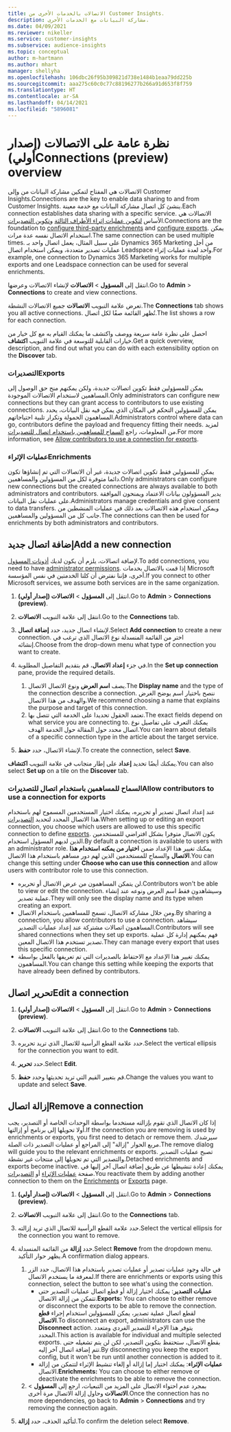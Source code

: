 ```yaml
---
title: الاتصالات بالخدمات الأخرى من Customer Insights.
description: مشاركة البيانات مع الخدمات الأخرى.
ms.date: 04/09/2021
ms.reviewer: nikeller
ms.service: customer-insights
ms.subservice: audience-insights
ms.topic: conceptual
author: m-hartmann
ms.author: mhart
manager: shellyha
ms.openlocfilehash: 106dbc26f95b309821d738e1484b1eaa79dd225b
ms.sourcegitcommit: aaa275c60c0c77c88196277b266a91d653f8f759
ms.translationtype: HT
ms.contentlocale: ar-SA
ms.lasthandoff: 04/14/2021
ms.locfileid: "5896081"
---
```

# <a name="connections-preview-overview"></a><span data-ttu-id="0c2ae-103">نظرة عامة على الاتصالات (إصدار أولي)</span><span class="sxs-lookup"><span data-stu-id="0c2ae-103">Connections (preview) overview</span></span>

<span data-ttu-id="0c2ae-104">الاتصالات هي المفتاح لتمكين مشاركة البيانات من وإلى Customer Insights.</span><span class="sxs-lookup"><span data-stu-id="0c2ae-104">Connections are the key to enable data sharing to and from Customer Insights.</span></span> <span data-ttu-id="0c2ae-105">ينشئ كل اتصال مشاركة البيانات مع خدمة معينة.</span><span class="sxs-lookup"><span data-stu-id="0c2ae-105">Each connection establishes data sharing with a specific service.</span></span> <span data-ttu-id="0c2ae-106">الاتصالات هي الأساس [لتكوين عمليات إثراء الأطراف الثالثة](enrichment-hub.md) و[تكوين التصديرات](export-destinations.md).</span><span class="sxs-lookup"><span data-stu-id="0c2ae-106">Connections are the foundation to [configure third-party enrichments](enrichment-hub.md) and [configure exports](export-destinations.md).</span></span> <span data-ttu-id="0c2ae-107">يمكن استخدام الاتصال نفسه عدة مرات.</span><span class="sxs-lookup"><span data-stu-id="0c2ae-107">The same connection can be used multiple times.</span></span> <span data-ttu-id="0c2ae-108">على سبيل المثال، يعمل اتصال واحد بـ Dynamics 365 Marketing من أجل عمليات تصدير متعددة، ويمكن استخدام اتصال Leadspace واحد لعدة عمليات إثراء.</span><span class="sxs-lookup"><span data-stu-id="0c2ae-108">For example, one connection to Dynamics 365 Marketing works for multiple exports and one Leadspace connection can be used for several enrichments.</span></span>

<span data-ttu-id="0c2ae-109">انتقل إلى **المسؤول** > **الاتصالات** لإنشاء الاتصالات وعرضها.</span><span class="sxs-lookup"><span data-stu-id="0c2ae-109">Go to **Admin** > **Connections** to create and view connections.</span></span>

<span data-ttu-id="0c2ae-110">تعرض علامة التبويب **الاتصالات** جميع الاتصالات النشطة.</span><span class="sxs-lookup"><span data-stu-id="0c2ae-110">The **Connections** tab shows you all active connections.</span></span> <span data-ttu-id="0c2ae-111">تُظهر القائمة صفًا لكل اتصال.</span><span class="sxs-lookup"><span data-stu-id="0c2ae-111">The list shows a row for each connection.</span></span> 

<span data-ttu-id="0c2ae-112">احصل على نظرة عامة سريعة ووصف واكتشف ما يمكنك القيام به مع كل خيار من خيارات القابلية للتوسعة في علامة التبويب **اكتشاف**.</span><span class="sxs-lookup"><span data-stu-id="0c2ae-112">Get a quick overview, description, and find out what you can do with each extensibility option on the **Discover** tab.</span></span>

### <a name="exports"></a><span data-ttu-id="0c2ae-113">التصديرات</span><span class="sxs-lookup"><span data-stu-id="0c2ae-113">Exports</span></span>

<span data-ttu-id="0c2ae-114">يمكن للمسؤولين فقط تكوين اتصالات جديدة، ولكن يمكنهم منح حق الوصول إلى المساهمين لاستخدام الاتصالات الموجودة.</span><span class="sxs-lookup"><span data-stu-id="0c2ae-114">Only administrators can configure new connections but they can grant access to contributors to use existing connections.</span></span> <span data-ttu-id="0c2ae-115">يمكن للمسؤولين التحكم في المكان الذي يمكن فيه نقل البيانات، يحدد المساهمون الحمولة وتكرار تلبية احتياجاتهم.</span><span class="sxs-lookup"><span data-stu-id="0c2ae-115">Administrators control where data can go, contributors define the payload and frequency fitting their needs.</span></span> <span data-ttu-id="0c2ae-116">لمزيد من المعلومات، راجع [السماح للمساهمين باستخدام اتصال للتصديرات](#allow-contributors-to-use-a-connection-for-exports).</span><span class="sxs-lookup"><span data-stu-id="0c2ae-116">For more information, see [Allow contributors to use a connection for exports](#allow-contributors-to-use-a-connection-for-exports).</span></span>

### <a name="enrichments"></a><span data-ttu-id="0c2ae-117">عمليات الإثراء</span><span class="sxs-lookup"><span data-stu-id="0c2ae-117">Enrichments</span></span>

<span data-ttu-id="0c2ae-118">يمكن للمسؤولين فقط تكوين اتصالات جديدة، غير أن الاتصالات التي تم إنشاؤها تكون دائما متوفرة لكل من المسؤولين والمساهمين.</span><span class="sxs-lookup"><span data-stu-id="0c2ae-118">Only administrators can configure new connections but the created connections are always available to both administrators and contributors.</span></span> <span data-ttu-id="0c2ae-119">يدير المسؤولون بيانات الاعتماد ويمنحون الموافقة على عمليات نقل البيانات.</span><span class="sxs-lookup"><span data-stu-id="0c2ae-119">Administrators manage credentials and give consent to data transfers.</span></span> <span data-ttu-id="0c2ae-120">ويمكن استخدام هذه الاتصالات بعد ذلك في عمليات المنشطين من جانب كل من المسؤولين والمساهمين.</span><span class="sxs-lookup"><span data-stu-id="0c2ae-120">The connections can then be used for enrichments by both administrators and contributors.</span></span>

## <a name="add-a-new-connection"></a><span data-ttu-id="0c2ae-121">إضافة اتصال جديد</span><span class="sxs-lookup"><span data-stu-id="0c2ae-121">Add a new connection</span></span>

<span data-ttu-id="0c2ae-122">لإضافة اتصالات، يلزم أن يكون لديك [أذونات المسؤول](permissions.md).</span><span class="sxs-lookup"><span data-stu-id="0c2ae-122">To add connections, you need to have [administrator permissions](permissions.md).</span></span> <span data-ttu-id="0c2ae-123">إذا قمت بالاتصال بخدمات Microsoft أخرى، فإننا نفترض أن كلتا الخدمتين في نفس المؤسسة.</span><span class="sxs-lookup"><span data-stu-id="0c2ae-123">If you connect to other Microsoft services, we assume both services are in the same organization.</span></span>

1. <span data-ttu-id="0c2ae-124">انتقل إلى **المسؤول** > **الاتصالات (إصدار أولي)**.</span><span class="sxs-lookup"><span data-stu-id="0c2ae-124">Go to **Admin** > **Connections (preview)**.</span></span>

1. <span data-ttu-id="0c2ae-125">انتقل إلى علامة التبويب **الاتصالات**.</span><span class="sxs-lookup"><span data-stu-id="0c2ae-125">Go to the **Connections** tab.</span></span>

1. <span data-ttu-id="0c2ae-126">لإنشاء اتصال جديد، حدد **إضافة اتصال**.</span><span class="sxs-lookup"><span data-stu-id="0c2ae-126">Select **Add connection** to create a new connection.</span></span> <span data-ttu-id="0c2ae-127">اختر من القائمة المنسدلة نوع الاتصال الذي ترغب في إنشائه.</span><span class="sxs-lookup"><span data-stu-id="0c2ae-127">Choose from the drop-down menu what type of connection you want to create.</span></span>

1. <span data-ttu-id="0c2ae-128">في جزء **إعداد الاتصال**، قم بتقديم التفاصيل المطلوبة.</span><span class="sxs-lookup"><span data-stu-id="0c2ae-128">In the **Set up connection** pane, provide the required details.</span></span> 
   1. <span data-ttu-id="0c2ae-129">يصف **اسم العرض** ونوع الاتصال الاتصال.</span><span class="sxs-lookup"><span data-stu-id="0c2ae-129">The **Display name** and the type of the connection describe a connection.</span></span> <span data-ttu-id="0c2ae-130">ننصح باختيار اسم يوضح الغرض والهدف من هذا الاتصال.</span><span class="sxs-lookup"><span data-stu-id="0c2ae-130">We recommend choosing a name that explains the purpose and target of this connection.</span></span>
   1. <span data-ttu-id="0c2ae-131">تعتمد الحقول تحديدا على الخدمة التي تتصل بها.</span><span class="sxs-lookup"><span data-stu-id="0c2ae-131">The exact fields depend on what service you are connecting to.</span></span> <span data-ttu-id="0c2ae-132">يمكنك التعرف على تفاصيل نوع اتصال محدد حول المقالة حول الخدمة الهدف.</span><span class="sxs-lookup"><span data-stu-id="0c2ae-132">You can learn about details of a specific connection type in the article about the target service.</span></span>

1. <span data-ttu-id="0c2ae-133">لإنشاء الاتصال، حدد **حفظ**.</span><span class="sxs-lookup"><span data-stu-id="0c2ae-133">To create the connection, select **Save**.</span></span>

<span data-ttu-id="0c2ae-134">يمكنك أيضًا تحديد **إعداد** على إطار متجانب في علامة التبويب **اكتشاف**.</span><span class="sxs-lookup"><span data-stu-id="0c2ae-134">You can also select **Set up** on a tile on the **Discover** tab.</span></span>

### <a name="allow-contributors-to-use-a-connection-for-exports"></a><span data-ttu-id="0c2ae-135">السماح للمساهمين باستخدام اتصال للتصديرات</span><span class="sxs-lookup"><span data-stu-id="0c2ae-135">Allow contributors to use a connection for exports</span></span>

<span data-ttu-id="0c2ae-136">عند إعداد اتصال تصدير أو تحريره، يمكنك اختيار المستخدمين المسموح لهم باستخدام هذا الاتصال المحدد لتحديد [التصديرات](export-destinations.md).</span><span class="sxs-lookup"><span data-stu-id="0c2ae-136">When setting up or editing an export connection, you choose which users are allowed to use this specific connection to define [exports](export-destinations.md).</span></span> <span data-ttu-id="0c2ae-137">يكون الاتصال متوفرا بشكل افتراضي للمستخدمين الذين لديهم المسؤول استخدام.</span><span class="sxs-lookup"><span data-stu-id="0c2ae-137">By default a connection is available to users with an administrator role.</span></span> <span data-ttu-id="0c2ae-138">يمكنك تغيير هذا الإعداد ضمن **اختيار من يمكنه استخدام هذا الاتصال** والسماح للمستخدمين الذين لهم دور مساهم باستخدام هذا الاتصال.</span><span class="sxs-lookup"><span data-stu-id="0c2ae-138">You can change this setting under **Choose who can use this connection** and allow users with contributor role to use this connection.</span></span>

- <span data-ttu-id="0c2ae-139">لن يتمكن المساهمون من عرض الاتصال أو تحريره.</span><span class="sxs-lookup"><span data-stu-id="0c2ae-139">Contributors won't be able to view or edit the connection.</span></span> <span data-ttu-id="0c2ae-140">وسيشاهدون فقط اسم العرض ونوعه عند إنشاء عملية تصدير.</span><span class="sxs-lookup"><span data-stu-id="0c2ae-140">They will only see the display name and its type when creating an export.</span></span>
- <span data-ttu-id="0c2ae-141">ومن خلال مشاركة الاتصال، تسمح للمساهمين باستخدام الاتصال.</span><span class="sxs-lookup"><span data-stu-id="0c2ae-141">By sharing a connection, you allow contributors to use a connection.</span></span> <span data-ttu-id="0c2ae-142">سيشاهد المساهمون اتصالات مشتركة عند إعداد عمليات التصدير.</span><span class="sxs-lookup"><span data-stu-id="0c2ae-142">Contributors will see shared connections when they set up exports.</span></span> <span data-ttu-id="0c2ae-143">فهم يمكنهم إدارة كل عملية تصدير تستخدم هذا الاتصال المعين.</span><span class="sxs-lookup"><span data-stu-id="0c2ae-143">They can manage every export that uses this specific connection.</span></span>
- <span data-ttu-id="0c2ae-144">يمكنك تغيير هذا الإعداد مع الاحتفاظ بالصديرات التي تم تعريفها بالفعل بواسطة المساهمون.</span><span class="sxs-lookup"><span data-stu-id="0c2ae-144">You can change this setting while keeping the exports that have already been defined by contributors.</span></span>

## <a name="edit-a-connection"></a><span data-ttu-id="0c2ae-145">تحرير اتصال</span><span class="sxs-lookup"><span data-stu-id="0c2ae-145">Edit a connection</span></span>

1. <span data-ttu-id="0c2ae-146">انتقل إلى **المسؤول** > **الاتصالات (إصدار أولي)**.</span><span class="sxs-lookup"><span data-stu-id="0c2ae-146">Go to **Admin** > **Connections (preview)**.</span></span>

1. <span data-ttu-id="0c2ae-147">انتقل إلى علامة التبويب **الاتصالات**.</span><span class="sxs-lookup"><span data-stu-id="0c2ae-147">Go to the **Connections** tab.</span></span>

1. <span data-ttu-id="0c2ae-148">حدد علامة القطع الرأسية للاتصال الذي تريد تحريره.</span><span class="sxs-lookup"><span data-stu-id="0c2ae-148">Select the vertical ellipsis for the connection you want to edit.</span></span>

1. <span data-ttu-id="0c2ae-149">حدد **تحرير**.</span><span class="sxs-lookup"><span data-stu-id="0c2ae-149">Select **Edit**.</span></span>

1. <span data-ttu-id="0c2ae-150">قم بتغيير القيم التي تريد تحديثها وحدد **حفظ**.</span><span class="sxs-lookup"><span data-stu-id="0c2ae-150">Change the values you want to update and select **Save**.</span></span>

## <a name="remove-a-connection"></a><span data-ttu-id="0c2ae-151">إزالة اتصال</span><span class="sxs-lookup"><span data-stu-id="0c2ae-151">Remove a connection</span></span>

<span data-ttu-id="0c2ae-152">إذا كان الاتصال الذي تقوم بإزالته مستخدما بواسطة الوحدات الخاصة أو التصدير، يجب أولا تحويلها إلى برنامج أو إزالتها.</span><span class="sxs-lookup"><span data-stu-id="0c2ae-152">If the connection you are removing is used by enrichments or exports, you first need to detach or remove them.</span></span> <span data-ttu-id="0c2ae-153">سيرشدك مربع الحوار "إزالة" إلى المراجع أو عمليات التصدير ذات الصلة.</span><span class="sxs-lookup"><span data-stu-id="0c2ae-153">The remove dialog will guide you to the relevant enrichments or exports.</span></span> <span data-ttu-id="0c2ae-154">تصبح عمليات التصدير والتصدير التي تم تحويلها إلى منتجات غير نشطة.</span><span class="sxs-lookup"><span data-stu-id="0c2ae-154">Detached enrichments and exports become inactive.</span></span> <span data-ttu-id="0c2ae-155">يمكنك إعادة تنشيطها عن طريق إضافة اتصال آخر إليها في صفحة [عمليات الإثراء](enrichment-hub.md) أو [التصديرات](export-destinations.md).</span><span class="sxs-lookup"><span data-stu-id="0c2ae-155">You reactivate them by adding another connection to them on the [Enrichments](enrichment-hub.md) or [Exports](export-destinations.md) page.</span></span>

1. <span data-ttu-id="0c2ae-156">انتقل إلى **المسؤول** > **الاتصالات (إصدار أولي)**.</span><span class="sxs-lookup"><span data-stu-id="0c2ae-156">Go to **Admin** > **Connections (preview)**.</span></span>

1. <span data-ttu-id="0c2ae-157">انتقل إلى علامة التبويب **الاتصالات**.</span><span class="sxs-lookup"><span data-stu-id="0c2ae-157">Go to the **Connections** tab.</span></span>

1. <span data-ttu-id="0c2ae-158">حدد علامة القطع الرأسية للاتصال الذي تريد إزالته.</span><span class="sxs-lookup"><span data-stu-id="0c2ae-158">Select the vertical ellipsis for the connection you want to remove.</span></span>

1. <span data-ttu-id="0c2ae-159">حدد **إزالة** من القائمة المنسدلة.</span><span class="sxs-lookup"><span data-stu-id="0c2ae-159">Select **Remove** from the dropdown menu.</span></span> <span data-ttu-id="0c2ae-160">يظهر حوار التأكيد.</span><span class="sxs-lookup"><span data-stu-id="0c2ae-160">A confirmation dialog appears.</span></span>

   1. <span data-ttu-id="0c2ae-161">في حالة وجود عمليات تصدير أو عمليات تصدير باستخدام هذا الاتصال، حدد الزر لمعرفة ما يستخدم الاتصال.</span><span class="sxs-lookup"><span data-stu-id="0c2ae-161">If there are enrichments or exports using this connection, select the button to see what's using the connection.</span></span>
      - <span data-ttu-id="0c2ae-162">**عمليات التصدير**: يمكنك اختيار إزالة أو قطع اتصال عمليات التصدير حتى تتمكن من إزالة الاتصال.</span><span class="sxs-lookup"><span data-stu-id="0c2ae-162">**Exports:** You can choose to either remove or disconnect the exports to be able to remove the connection.</span></span> <span data-ttu-id="0c2ae-163">لقطع اتصال عملية تصدير، يمكن للمسؤولين استخدام إجراء **قطع الاتصال**.</span><span class="sxs-lookup"><span data-stu-id="0c2ae-163">To disconnect an export, administrators can use the **Disconnect** action.</span></span> <span data-ttu-id="0c2ae-164">يتوفر هذا الإجراء للتصدير الفردي ومتعدد المحدد.</span><span class="sxs-lookup"><span data-stu-id="0c2ae-164">This action is available for individual and multiple selected exports.</span></span> <span data-ttu-id="0c2ae-165">بقطع الاتصال، ستحتفظ بتكوين التصدير، لكن لن يتم تشغيله حتى تتم إضافة اتصال آخر إليه.</span><span class="sxs-lookup"><span data-stu-id="0c2ae-165">By disconnecting you keep the export config, but it won't be run until another connection is added to it.</span></span>
      - <span data-ttu-id="0c2ae-166">**عمليات الإثراء**: يمكنك اختيار إما إزالة أو إلغاء تنشيط الإثراء لتتمكن من إزالة الاتصال.</span><span class="sxs-lookup"><span data-stu-id="0c2ae-166">**Enrichments:** You can choose to either remove or deactivate the enrichments to be able to remove the connection.</span></span> 
   1. <span data-ttu-id="0c2ae-167">بمجرد عدم احتواء الاتصال على المزيد من التبعيات، ارجع إلى **المسؤول** > **الاتصالات** وحاول إزالة الاتصال مرة أخرى.</span><span class="sxs-lookup"><span data-stu-id="0c2ae-167">Once the connection has no more dependencies, go back to **Admin** > **Connections** and try removing the connection again.</span></span>

1. <span data-ttu-id="0c2ae-168">لتأكيد الحذف، حدد **إزالة**.</span><span class="sxs-lookup"><span data-stu-id="0c2ae-168">To confirm the deletion select **Remove**.</span></span>

